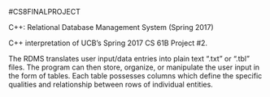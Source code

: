 #CS8FINALPROJECT

C++: Relational Database Management System (Spring 2017)

C++ interpretation of UCB’s Spring 2017 CS 61B Project #2.

The RDMS translates user input/data entries into plain text “.txt” or “.tbl” files. The program can then store,
organize, or manipulate the user input in the form of tables. Each table possesses columns which define the 
specific qualities and relationship between rows of individual entities.
